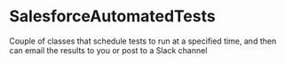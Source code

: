 # SalesforceAutomatedTests
Couple of classes that schedule tests to run at a specified time, and then can email the results to you or post to a Slack channel
